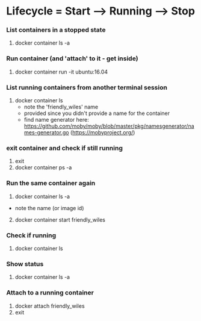 # Lifecycle = Start --> Running --> Stop

### List containers in a stopped state
1. docker container ls -a

### Run container (and 'attach' to it - get inside)
1. docker container run -it ubuntu:16.04

### List running containers from another terminal session
1. docker container ls
	- note the 'friendly_wiles' name
	- provided since you didn't provide a name for the container
	- find name generator here: https://github.com/moby/moby/blob/master/pkg/namesgenerator/names-generator.go (https://mobyproject.org/)

### exit container and check if still running
1. exit
2. docker container ps -a

### Run the same container again
1. docker container ls -a
- note the name (or image id)
2. docker container start friendly_wiles

### Check if running
1. docker container ls

### Show status
1. docker container ls -a

### Attach to a running container
1. docker attach friendly_wiles
2. exit
